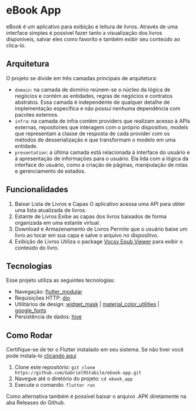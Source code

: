 # eBook App

eBook é um aplicativo para exibição e leitura de livros. Através de uma interface simples é possível fazer tanto a visualização dos livros disponíveis, salvar eles como favorito e também exibir seu conteúdo ao clica-lo.

## Arquitetura
O projeto se divide em três camadas principais de arquitetura:
* `domain`: na camada de domínio reúnem-se o núcleo da lógica de negócios e contém as entidades, regras de negócios e contratos abstratos. Essa camada é independente de qualquer detalhe de implementação específica e não possuí nenhuma dependência com pacotes externos.
* `infra`: na camada de infra contém providers que realizam acesso à APIs externas, repositories que interagem com o próprio dispositivo, models que representam a classe de resposta de cada provider com os métodos de desserialização e que transformam o modelo em uma entidade.
* `presentation`: a última camada está relacionada à interface do usuário e à apresentação de informações para o usuário. Ela lida com a lógica da interface do usuário, como a criação de páginas, manipulação de rotas e gerenciamento de estados.

## Funcionalidades
1. Baixar Lista de Livros e Capas
O aplicativo acessa uma API para obter uma lista atualizada de livros.
2. Estante de Livros
Exibe as capas dos livros baixados de forma organizada em uma estante virtual.
3. Download e Armazenamento de Livros
Permite que o usuário baixe um livro ao tocar em sua capa e salve o arquivo no dispositivo.
4. Exibição de Livros
Utiliza o package [Vocsy Epub Viewer](https://pub.dev/packages/vocsy_epub_viewer) para exibir o conteúdo do livro.

## Tecnologias
Esse projeto utiliza as seguintes tecnologias:
* Navegação: [flutter_modular](https://pub.dev/packages/flutter_modular)
* Requisições HTTP: [dio](https://pub.dev/packages/dio)
* Utilitários de design: [widget_mask](https://pub.dev/packages/widget_mask) | [material_color_utilities](https://pub.dev/packages/material_color_utilities) | [google_fonts](https://pub.dev/packages/google_fonts)
* Persistência de dados: [hive](https://pub.dev/packages/hive)


## Como Rodar
Certifique-se de ter o Flutter instalado em seu sistema. Se não tiver você pode instala-lo [clicando aqui](https://docs.flutter.dev/get-started/install)

1. Clone este repositório: `git clone https://github.com/GabrielRStabile/ebook-app.git`
2. Navegue até o diretório do projeto: `cd ebook_app`
3. Execute o comando: `flutter run`

Como alternativa também é possível baixar o arquivo .APK diretamente na aba Releases do Github.
